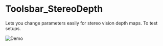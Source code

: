 # Toolsbar_StereoDepth
Lets you change parameters easily for stereo vision depth maps. To test setups.


![Demo ](Demo.gif)

